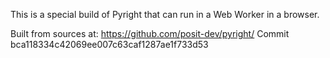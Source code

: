 This is a special build of Pyright that can run in a Web Worker in a browser.

Built from sources at: https://github.com/posit-dev/pyright/
Commit bca118334c42069ee007c63caf1287ae1f733d53
